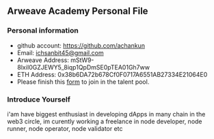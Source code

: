 ## Arweave Academy Personal File

### Personal information

- github account: https://github.com/achankun
- Email: ichsanbit45@gmail.com
- Arweave Address: mStW9-8lxiI0GZJEWY5_8iqp1QpDmSE0pTEA01Gh7ww
- ETH Address: 0x38b6DA72b678Cf0F0717A6551AB27334E21064E0
- Please finish this [form](https://docs.google.com/forms/d/e/1FAIpQLSfWA5fIIcBgmRppm3jNz5vmf9Mai_QMVil-2pO4r7YKn_Zhtw/viewform?usp=sf_link) to join in the talent pool.

### Introduce Yourself
 i'am have biggest enthusiast in developing dApps in many chain in the web3 circle, im curently working a freelance in node developer, node runner, node operator, node validator etc
